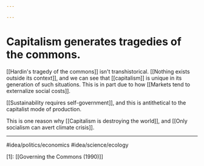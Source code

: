 ```yaml
---

---
```

# Capitalism generates tragedies of the commons. 
[[Hardin's tragedy of the commons]] isn't transhistorical. [[Nothing exists outside its context]], and we can see that [[capitalism]] is unique in its generation of such situations. This is in part due to how [[Markets tend to externalize social costs]]. 

[[Sustainability requires self-government]], and this is antithetical to the capitalist mode of production. 

This is one reason why [[Capitalism is destroying the world]], and [[Only socialism can avert climate crisis]]. 

---
#idea/politics/economics 
#idea/science/ecology 

[1]: [[Governing the Commons (1990)]]